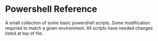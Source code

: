 # Powershell Reference
A small collection of some basic powershell scripts. Some modification requried to match a given environment. All scripts have needed changes listed at top of file.
